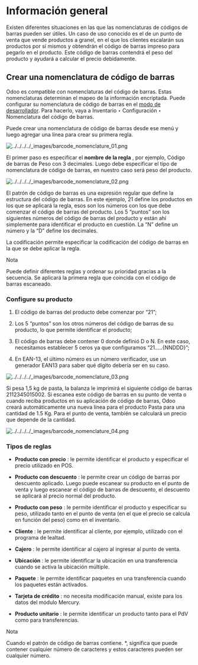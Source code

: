 # Información general

Existen diferentes situaciones en las que las nomenclaturas de códigos de
barras pueden ser útiles. Un caso de uso conocido es el de un punto de venta
que vende productos a granel, en el que los clientes escalarán sus productos
por sí mismos y obtendrán el código de barras impreso para pegarlo en el
producto. Este código de barras contendrá el peso del producto y ayudará a
calcular el precio debidamente.

## Crear una nomenclatura de código de barras

Odoo es compatible con nomenclaturas del código de barras. Estas nomenclaturas
determinan el mapeo de la información encriptada. Puede configurar su
nomenclatura de código de barras en el [modo de
desarrollador](../../../general/developer_mode.html#developer-mode). Para
hacerlo, vaya a Inventario ‣ Configuración ‣ Nomenclatura del código de
barras.

Puede crear una nomenclatura de código de barras desde ese menú y luego
agregar una línea para crear su primera regla.

![../../../../_images/barcode_nomenclature_01.png](../../../../_images/barcode_nomenclature_01.png)

El primer paso es especificar el **nombre de la regla** , por ejemplo, Código
de barras de Peso con 3 decimales. Luego debe especificar el tipo de
nomenclatura de código de barras, en nuestro caso será peso del producto.

![../../../../_images/barcode_nomenclature_02.png](../../../../_images/barcode_nomenclature_02.png)

El patrón de código de barras es una expresión regular que define la
estructura del código de barras. En este ejemplo, 21 define los productos en
los que se aplicará la regla, esos son los números con los que debe comenzar
el código de barras del producto. Los 5 “puntos” son los siguientes números
del código de barras del producto y están ahí simplemente para identificar el
producto en cuestión. La “N” define un número y la “D” define los decimales.

La codificación permite especificar la codificación del código de barras en la
que se debe aplicar la regla.

Nota

Puede definir diferentes reglas y ordenar su prioridad gracias a la secuencia.
Se aplicará la primera regla que coincida con el código de barras escaneado.

### Configure su producto

  1. El código de barras del producto debe comenzar por “21”;

  2. Los 5 “puntos” son los otros números del código de barras de su producto, lo que permite identificar el producto;

  3. El código de barras debe contener 0 donde definió D o N. En este caso, necesitamos establecer 5 ceros ya que configuramos “21…..{NNDDD}”;

  4. En EAN-13, el último número es un número verificador, use un generador EAN13 para saber qué dígito debería ser en su caso.

![../../../../_images/barcode_nomenclature_03.png](../../../../_images/barcode_nomenclature_03.png)

Si pesa 1,5 kg de pasta, la balanza le imprimirá el siguiente código de barras
2112345015002. Si escanea este código de barras en su punto de venta o cuando
reciba productos en su aplicación de código de barras, Odoo creará
automáticamente una nueva línea para el producto Pasta para una cantidad de
1.5 Kg. Para el punto de venta, también se calculará un precio que depende de
la cantidad.

![../../../../_images/barcode_nomenclature_04.png](../../../../_images/barcode_nomenclature_04.png)

### Tipos de reglas

  * **Producto con precio** : le permite identificar el producto y especificar el precio utilizado en POS.

  * **Producto con descuento** : le permite crear un código de barras por descuento aplicado. Luego puede escanear su producto en el punto de venta y luego escanear el código de barras de descuento, el descuento se aplicará al precio normal del producto.

  * **Producto con peso** : le permite identificar el producto y especificar su peso, utilizado tanto en el punto de venta (en el que el precio se calcula en función del peso) como en el inventario.

  * **Cliente** : le permite identificar al cliente, por ejemplo, utilizado con el programa de lealtad.

  * **Cajero** : le permite identificar al cajero al ingresar al punto de venta.

  * **Ubicación** : le permite identificar la ubicación en una transferencia cuando se activa la ubicación múltiple.

  * **Paquete** : le permite identificar paquetes en una transferencia cuando los paquetes están activados.

  * **Tarjeta de crédito** : no necesita modificación manual, existe para los datos del módulo Mercury.

  * **Producto unitario** : le permite identificar un producto tanto para el PdV como para transferencias.

Nota

Cuando el patrón de código de barras contiene. *, significa que puede contener
cualquier número de caracteres y estos caracteres pueden ser cualquier número.

